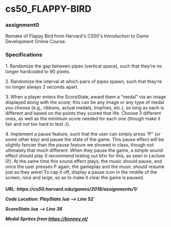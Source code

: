 # cs50_FLAPPY-BIRD

<H3> assignment0 </H3>
  Remake of Flappy Bird from Harvard's CS50's Introduction to Game Development Online Course.
 
<H3> Specifications </H3>
  <p>1. Randomize the gap between pipes (vertical space), such that they’re no longer hardcoded to 90 pixels.</p>
  <p>2. Randomize the interval at which pairs of pipes spawn, such that they’re no longer always 2 seconds apart.</p>
  <p>3. When a player enters the ScoreState, award them a “medal” via an image displayed along with the score; this can be any image or any type of medal you choose (e.g., ribbons, actual medals, trophies, etc.), so long as each is different and based on the points they scored that life. Choose 3 different ones, as well as the minimum score needed for each one (though make it fair and not too hard to test :)).</p>
  <p>4. Implement a pause feature, such that the user can simply press “P” (or some other key) and pause the state of the game. This pause effect will be slightly fancier than the        pause feature we showed in class, though not ultimately that much different. When they pause the game, a simple sound effect should play (I recommend testing out bfxr for          this, as seen in Lecture 0!). At the same time this sound effect plays, the music should pause, and once the user presses P again, the gameplay and the music should resume        just as they were! To cap it off, display a pause icon in the middle of the screen, nice and large, so as to make it clear the game is paused.</p>
  
<H5>
<p>URL: https://cs50.harvard.edu/games/2018/assignments/1/</p>


<b>Code Location:</b>
PlayState.lua --> Line 52
<p>ScoreState.lua --> Line 36</p>

Medal Sprites from https://kenney.nl/
</H5>
